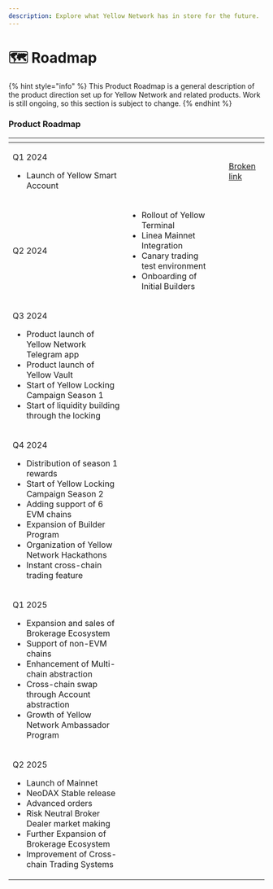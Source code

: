 ```yaml
---
description: Explore what Yellow Network has in store for the future.
---
```


# 🗺️ Roadmap

{% hint style="info" %}
This Product Roadmap is a general description of the product direction set up for Yellow Network and related products. Work is still ongoing, so this section is subject to change.
{% endhint %}

### Product Roadmap

<table data-view="cards"><thead><tr><th></th><th></th><th></th><th data-hidden data-card-cover data-type="files"></th></tr></thead><tbody><tr><td><p></p><p>Q1 2024</p><ul><li>Launch of Yellow Smart Account</li></ul></td><td></td><td></td><td><a href="broken-reference">Broken link</a></td></tr><tr><td>Q2 2024</td><td><ul><li>Rollout of Yellow Terminal</li><li>Linea Mainnet Integration</li><li>Canary trading test environment</li><li>Onboarding of Initial Builders</li></ul></td><td></td><td></td></tr><tr><td><p>Q3 2024</p><ul><li>Product launch of Yellow Network Telegram app</li><li>Product launch of Yellow Vault</li><li>Start of Yellow Locking Campaign Season 1</li><li>Start of liquidity building through the locking</li></ul></td><td></td><td></td><td></td></tr><tr><td><p>Q4 2024</p><ul><li>Distribution of season 1 rewards</li><li>Start of Yellow Locking Campaign Season 2</li><li>Adding support of 6 EVM chains</li><li>Expansion of Builder Program</li><li>Organization of Yellow Network Hackathons</li><li>Instant cross-chain trading feature</li></ul></td><td></td><td></td><td></td></tr><tr><td><p>Q1 2025</p><ul><li>Expansion and sales of Brokerage Ecosystem</li><li>Support of non-EVM chains</li><li>Enhancement of Multi-chain abstraction</li><li>Cross-chain swap through Account abstraction</li><li>Growth of Yellow Network Ambassador Program</li></ul></td><td></td><td></td><td></td></tr><tr><td><p>Q2 2025</p><ul><li>Launch of Mainnet</li><li>NeoDAX Stable release</li><li>Advanced orders</li><li>Risk Neutral Broker Dealer market making</li><li>Further Expansion of Brokerage Ecosystem</li><li>Improvement of Cross-chain Trading Systems</li></ul></td><td></td><td></td><td></td></tr></tbody></table>


